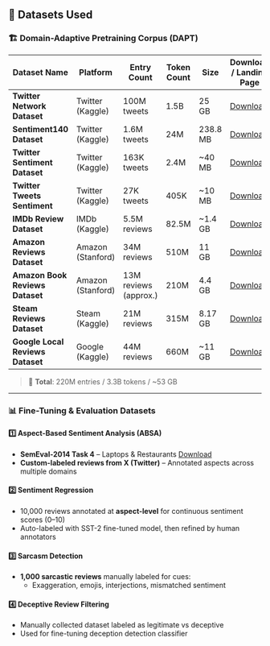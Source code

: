 

## 📂 Datasets Used

### 🏗 Domain-Adaptive Pretraining Corpus (DAPT)

| **Dataset Name**                            | **Platform**        | **Entry Count**           | **Token Count** | **Size**         | **Download / Landing Page**                              |
|---------------------------------------------|---------------------|---------------------------|-----------------|------------------|----------------------------------------------------------|
| **Twitter Network Dataset**                 | Twitter (Kaggle)    | 100M tweets               | 1.5B            | 25 GB            | [Download](https://www.kaggle.com/datasets/adarshsng/covid19-twitter-dataset-of-100-million-tweets) |
| **Sentiment140 Dataset**                    | Twitter (Kaggle)    | 1.6M tweets               | 24M             | 238.8 MB         | [Download](https://www.kaggle.com/datasets/kazanova/sentiment140) |
| **Twitter Sentiment Dataset**               | Twitter (Kaggle)    | 163K tweets               | 2.4M            | ~40 MB           | [Download](https://www.kaggle.com/datasets/cosmos98/twitter-and-reddit-sentimental-analysis-dataset) |
| **Twitter Tweets Sentiment**                | Twitter (Kaggle)    | 27K tweets                | 405K            | ~10 MB           | [Download](https://www.kaggle.com/datasets/yasserh/twitter-tweets-sentiment-dataset) |
| **IMDb Review Dataset**                     | IMDb (Kaggle)       | 5.5M reviews              | 82.5M           | ~1.4 GB          | [Download](https://www.kaggle.com/datasets/ebiswas/imdb-review-dataset) |
| **Amazon Reviews Dataset**                  | Amazon (Stanford)   | 34M reviews               | 510M            | 11 GB            | [Download](https://snap.stanford.edu/data/web-Amazon.html) |
| **Amazon Book Reviews Dataset**             | Amazon (Stanford)   | 13M reviews (approx.)     | 210M            | 4.4 GB           | [Download](https://snap.stanford.edu/data/web-Amazon.html) |
| **Steam Reviews Dataset**                   | Steam (Kaggle)      | 21M reviews               | 315M            | 8.17 GB          | [Download](https://www.kaggle.com/datasets/najzeko/steam-reviews-2021) |
| **Google Local Reviews Dataset**            | Google (Kaggle)     | 44M reviews               | 660M            | ~11 GB           | [Download](https://www.kaggle.com/datasets/mexwell/california-google-local-data) |


> 📌 **Total**: 220M entries / 3.3B tokens / ~53 GB

---

### 📊 Fine-Tuning & Evaluation Datasets

#### 1️⃣ Aspect-Based Sentiment Analysis (ABSA)
- **SemEval-2014 Task 4** – Laptops & Restaurants  [Download](https://alt.qcri.org/semeval2014/task4/)
- **Custom-labeled reviews from X (Twitter)** – Annotated aspects across multiple domains

#### 2️⃣ Sentiment Regression
- 10,000 reviews annotated at **aspect-level** for continuous sentiment scores (0–10)
- Auto-labeled with SST-2 fine-tuned model, then refined by human annotators

#### 3️⃣ Sarcasm Detection
- **1,000 sarcastic reviews** manually labeled for cues:
  - Exaggeration, emojis, interjections, mismatched sentiment

#### 4️⃣ Deceptive Review Filtering
- Manually collected dataset labeled as legitimate vs deceptive
- Used for fine-tuning deception detection classifier

